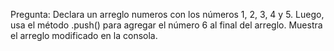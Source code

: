Pregunta:
Declara un arreglo numeros con los números 1, 2, 3, 4 y 5. Luego, usa el método .push() para agregar el número 6 al final del arreglo. Muestra el arreglo modificado en la consola.